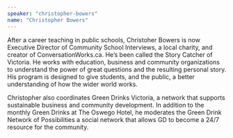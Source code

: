 ```yaml
---
speaker: "christopher-bowers"
name: "Christopher Bowers"
---
```


After a career teaching in public schools, Christoher Bowers is now
Executive Director of Community School Interviews, a local charity, and
creator of ConversationWorks.ca. He’s been called the Story Catcher of
Victoria. He works with education, business and community organizations to
understand the power of great questions and the resulting personal story. His
program is designed to give students, and the public, a better understanding
of how the wider world works.

Christopher also coordinates Green Drinks Victoria, a network that supports
sustainable business and community development. In addition to the monthly
Green Drinks at The Oswego Hotel, he moderates the Green Drink Network of
Possibilities a social network that allows GD to become a 24/7 resource for
the community.
